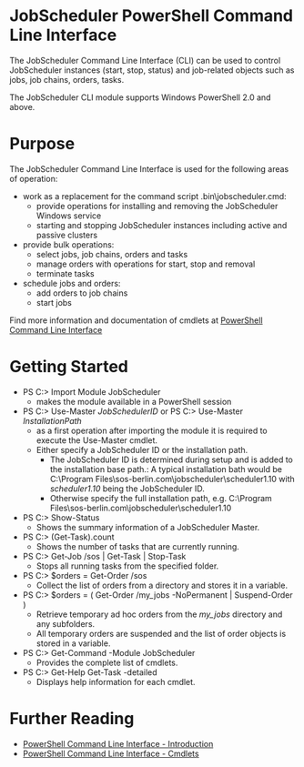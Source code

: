 # JobScheduler PowerShell Command Line Interface

The JobScheduler Command Line Interface (CLI) can be used to control
JobScheduler instances (start, stop, status) and job-related objects
such as jobs, job chains, orders, tasks.

The JobScheduler CLI module supports Windows PowerShell 2.0 and above.

# Purpose

The JobScheduler Command Line Interface is used for the following 
areas of operation:

* work as a replacement for the command script .bin\jobscheduler.cmd:
  * provide operations for installing and removing the JobScheduler Windows service
  * starting and stopping JobScheduler instances including active and passive clusters
* provide bulk operations:
  * select jobs, job chains, orders and tasks
  * manage orders with operations for start, stop and removal
  * terminate tasks
* schedule jobs and orders:
  * add orders to job chains
  * start jobs
 
Find more information and documentation of cmdlets at [PowerShell Command Line Interface](https://kb.sos-berlin.com/x/ZID4)

# Getting Started

* PS C:\> Import Module JobScheduler
  * makes the module available in a PowerShell session
* PS C:\> Use-Master *JobSchedulerID*   or   PS C:\> Use-Master *InstallationPath*
  * as a first operation after importing the module it is required to execute the Use-Master cmdlet.
  * Either specify a JobScheduler ID or the installation path.
    * The JobScheduler ID is determined during setup and is added to the installation base path.: A typical installation bath would be C:\Program Files\sos-berlin.com\jobscheduler\scheduler1.10 with *scheduler1.10* being the JobScheduler ID.
    * Otherwise specify the full installation path, e.g. C:\Program Files\sos-berlin.com\jobscheduler\scheduler1.10
* PS C:\> Show-Status
  * Shows the summary information of a JobScheduler Master.
* PS C:\> (Get-Task).count
  * Shows the number of tasks that are currently running.
* PS C:\> Get-Job /sos | Get-Task | Stop-Task
  * Stops all running tasks from the specified folder.
* PS C:\> $orders = Get-Order /sos
  * Collect the list of orders from a directory and stores it in a variable.
* PS C:\> $orders = ( Get-Order /my_jobs -NoPermanent | Suspend-Order )
  * Retrieve temporary ad hoc orders from the *my_jobs* directory and any subfolders.
  * All temporary orders are suspended and the list of order objects is stored in a variable.
* PS C:\> Get-Command -Module JobScheduler
  * Provides the complete list of cmdlets.
* PS C:\> Get-Help Get-Task -detailed
  * Displays help information for each cmdlet.
 
# Further Reading

* [PowerShell Command Line Interface - Introduction](https://kb.sos-berlin.com/x/cID4)
* [PowerShell Command Line Interface - Cmdlets](https://kb.sos-berlin.com/x/aID4)

